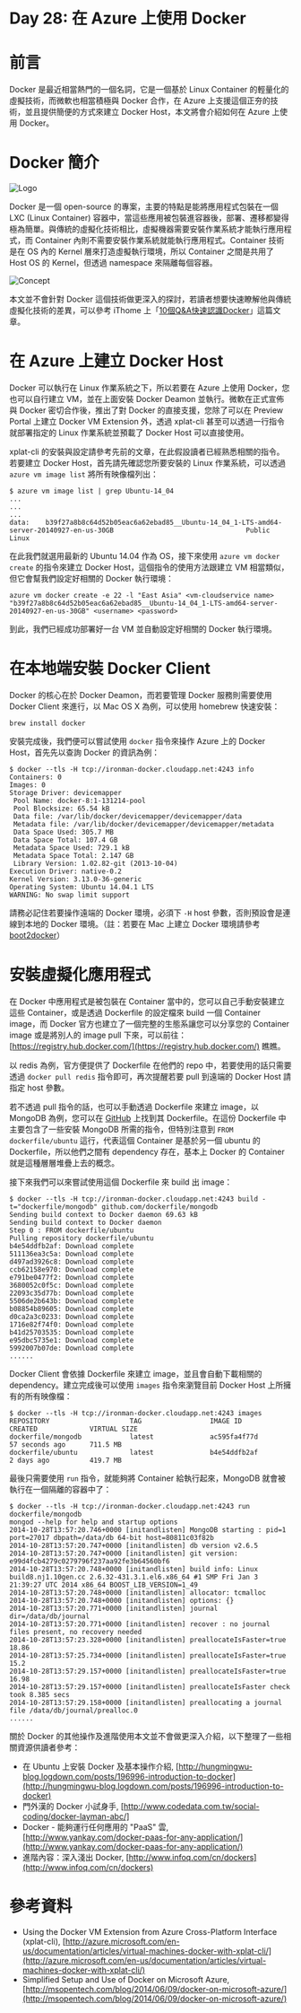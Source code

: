 Day 28: 在 Azure 上使用 Docker
============================

# 前言

Docker 是最近相當熱門的一個名詞，它是一個基於 Linux Container 的輕量化的虛擬技術，而微軟也相當積極與 Docker 合作，在 Azure 上支援這個正夯的技術，並且提供簡便的方式來建立 Docker Host，本文將會介紹如何在 Azure 上使用 Docker。

# Docker 簡介

![Logo](https://raw.githubusercontent.com/hungys/azure-blog/master/media/28-using-docker-on-azure/docker-logo.png)

Docker 是一個 open-source 的專案，主要的特點是能將應用程式包裝在一個 LXC (Linux Container) 容器中，當這些應用被包裝進容器後，部署、遷移都變得極為簡單。與傳統的虛擬化技術相比，虛擬機器需要安裝作業系統才能執行應用程式，而 Container 內則不需要安裝作業系統就能執行應用程式。Container 技術是在 OS 內的 Kernel 層來打造虛擬執行環境，所以 Container 之間是共用了 Host OS 的 Kernel，但透過 namespace 來隔離每個容器。

![Concept](https://raw.githubusercontent.com/hungys/azure-blog/master/media/28-using-docker-on-azure/docker-concept.png)

本文並不會針對 Docker 這個技術做更深入的探討，若讀者想要快速瞭解他與傳統虛擬化技術的差異，可以參考 iThome 上「[10個Q&A快速認識Docker](http://www.ithome.com.tw/news/91847)」這篇文章。

# 在 Azure 上建立 Docker Host

Docker 可以執行在 Linux 作業系統之下，所以若要在 Azure 上使用 Docker，您也可以自行建立 VM，並在上面安裝 Docker Deamon 並執行。微軟在正式宣佈與 Docker 密切合作後，推出了對 Docker 的直接支援，您除了可以在 Preview Portal 上建立 Docker VM Extension 外，透過 xplat-cli 甚至可以透過一行指令就部署指定的 Linux 作業系統並預載了 Docker Host 可以直接使用。

xplat-cli 的安裝與設定請參考先前的文章，在此假設讀者已經熟悉相關的指令。若要建立 Docker Host，首先請先確認您所要安裝的 Linux 作業系統，可以透過 `azure vm image list` 將所有映像檔列出：

```
$ azure vm image list | grep Ubuntu-14_04
...
...
...
data:    b39f27a8b8c64d52b05eac6a62ebad85__Ubuntu-14_04_1-LTS-amd64-server-20140927-en-us-30GB                                 Public    Linux
```

在此我們就選用最新的 Ubuntu 14.04 作為 OS，接下來使用 `azure vm docker create` 的指令來建立 Docker Host，這個指令的使用方法跟建立 VM 相當類似，但它會幫我們設定好相關的 Docker 執行環境：

```
azure vm docker create -e 22 -l "East Asia" <vm-cloudservice name> "b39f27a8b8c64d52b05eac6a62ebad85__Ubuntu-14_04_1-LTS-amd64-server-20140927-en-us-30GB" <username> <password>
```

到此，我們已經成功部署好一台 VM 並自動設定好相關的 Docker 執行環境。

# 在本地端安裝 Docker Client

Docker 的核心在於 Docker Deamon，而若要管理 Docker 服務則需要使用 Docker Client 來進行，以 Mac OS X 為例，可以使用 homebrew 快速安裝：

```
brew install docker
```

安裝完成後，我們便可以嘗試使用 `docker` 指令來操作 Azure 上的 Docker Host，首先先以查詢 Docker 的資訊為例：

```
$ docker --tls -H tcp://ironman-docker.cloudapp.net:4243 info
Containers: 0
Images: 0
Storage Driver: devicemapper
 Pool Name: docker-8:1-131214-pool
 Pool Blocksize: 65.54 kB
 Data file: /var/lib/docker/devicemapper/devicemapper/data
 Metadata file: /var/lib/docker/devicemapper/devicemapper/metadata
 Data Space Used: 305.7 MB
 Data Space Total: 107.4 GB
 Metadata Space Used: 729.1 kB
 Metadata Space Total: 2.147 GB
 Library Version: 1.02.82-git (2013-10-04)
Execution Driver: native-0.2
Kernel Version: 3.13.0-36-generic
Operating System: Ubuntu 14.04.1 LTS
WARNING: No swap limit support
```

請務必記住若要操作遠端的 Docker 環境，必須下 `-H` host 參數，否則預設會是連線到本地的 Docker 環境。（註：若要在 Mac 上建立 Docker 環境請參考 [boot2docker](http://boot2docker.io/)）

# 安裝虛擬化應用程式

在 Docker 中應用程式是被包裝在 Container 當中的，您可以自己手動安裝建立這些 Container，或是透過 Dockerfile 的設定檔來 build 一個 Container image，而 Docker 官方也建立了一個完整的生態系讓您可以分享您的 Container image 或是將別人的 image pull 下來，可以前往：[https://registry.hub.docker.com/](https://registry.hub.docker.com/) 瞧瞧。

以 redis 為例，官方便提供了 Dockerfile 在他們的 repo 中，若要使用的話只需要透過 `docker pull redis` 指令即可，再次提醒若要 pull 到遠端的 Docker Host 請指定 host 參數。

若不透過 pull 指令的話，也可以手動透過 Dockerfile 來建立 image，以 MongoDB 為例，您可以在 [GitHub](github.com/dockerfile/mongodb) 上找到其 Dockerfile。在這份 Dockerfile 中主要包含了一些安裝 MongoDB 所需的指令，但特別注意到 `FROM dockerfile/ubuntu` 這行，代表這個 Container 是基於另一個 ubuntu 的 Dockerfile，所以他們之間有 dependency 存在，基本上 Docker 的 Container 就是這種層層堆疊上去的概念。

接下來我們可以來嘗試使用這個 Dockerfile 來 build 出 image：

```
$ docker --tls -H tcp://ironman-docker.cloudapp.net:4243 build -t="dockerfile/mongodb" github.com/dockerfile/mongodb
Sending build context to Docker daemon 69.63 kB
Sending build context to Docker daemon
Step 0 : FROM dockerfile/ubuntu
Pulling repository dockerfile/ubuntu
b4e54ddfb2af: Download complete
511136ea3c5a: Download complete
d497ad3926c8: Download complete
ccb62158e970: Download complete
e791be0477f2: Download complete
3680052c0f5c: Download complete
22093c35d77b: Download complete
5506de2b643b: Download complete
b08854b89605: Download complete
d0ca2a3c0233: Download complete
1716e82f74f0: Download complete
b41d25703535: Download complete
e95dbc5735e1: Download complete
5992007b07de: Download complete
......
```

Docker Client 會依據 Dockerfile 來建立 image，並且會自動下載相關的 dependency。建立完成後可以使用 `images` 指令來瀏覽目前 Docker Host 上所擁有的所有映像檔：

```
$ docker --tls -H tcp://ironman-docker.cloudapp.net:4243 images
REPOSITORY                    TAG                 IMAGE ID            CREATED             VIRTUAL SIZE
dockerfile/mongodb            latest              ac595fa4f77d        57 seconds ago      711.5 MB
dockerfile/ubuntu             latest              b4e54ddfb2af        2 days ago          419.7 MB
```

最後只需要使用 `run` 指令，就能夠將 Container 給執行起來，MongoDB 就會被執行在一個隔離的容器中了：

```
$ docker --tls -H tcp://ironman-docker.cloudapp.net:4243 run dockerfile/mongodb
mongod --help for help and startup options
2014-10-28T13:57:20.746+0000 [initandlisten] MongoDB starting : pid=1 port=27017 dbpath=/data/db 64-bit host=80811c03f82b
2014-10-28T13:57:20.747+0000 [initandlisten] db version v2.6.5
2014-10-28T13:57:20.747+0000 [initandlisten] git version: e99d4fcb4279c0279796f237aa92fe3b64560bf6
2014-10-28T13:57:20.748+0000 [initandlisten] build info: Linux build8.nj1.10gen.cc 2.6.32-431.3.1.el6.x86_64 #1 SMP Fri Jan 3 21:39:27 UTC 2014 x86_64 BOOST_LIB_VERSION=1_49
2014-10-28T13:57:20.748+0000 [initandlisten] allocator: tcmalloc
2014-10-28T13:57:20.748+0000 [initandlisten] options: {}
2014-10-28T13:57:20.771+0000 [initandlisten] journal dir=/data/db/journal
2014-10-28T13:57:20.771+0000 [initandlisten] recover : no journal files present, no recovery needed
2014-10-28T13:57:23.328+0000 [initandlisten] preallocateIsFaster=true 18.86
2014-10-28T13:57:25.734+0000 [initandlisten] preallocateIsFaster=true 15.2
2014-10-28T13:57:29.157+0000 [initandlisten] preallocateIsFaster=true 16.98
2014-10-28T13:57:29.157+0000 [initandlisten] preallocateIsFaster check took 8.385 secs
2014-10-28T13:57:29.158+0000 [initandlisten] preallocating a journal file /data/db/journal/prealloc.0
......
```

關於 Docker 的其他操作及進階使用本文並不會做更深入介紹，以下整理了一些相關資源供讀者參考：

- 在 Ubuntu 上安裝 Docker 及基本操作介紹, [http://hungmingwu-blog.logdown.com/posts/196996-introduction-to-docker](http://hungmingwu-blog.logdown.com/posts/196996-introduction-to-docker)
- 門外漢的 Docker 小試身手, [http://www.codedata.com.tw/social-coding/docker-layman-abc/]
- Docker - 能夠運行任何應用的 "PaaS" 雲, [http://www.yankay.com/docker-paas-for-any-application/](http://www.yankay.com/docker-paas-for-any-application/)
- 進階內容：深入淺出 Docker, [http://www.infoq.com/cn/dockers](http://www.infoq.com/cn/dockers)

# 參考資料

- Using the Docker VM Extension from Azure Cross-Platform Interface (xplat-cli), [http://azure.microsoft.com/en-us/documentation/articles/virtual-machines-docker-with-xplat-cli/](http://azure.microsoft.com/en-us/documentation/articles/virtual-machines-docker-with-xplat-cli/)
- Simplified Setup and Use of Docker on Microsoft Azure, [http://msopentech.com/blog/2014/06/09/docker-on-microsoft-azure/](http://msopentech.com/blog/2014/06/09/docker-on-microsoft-azure/)